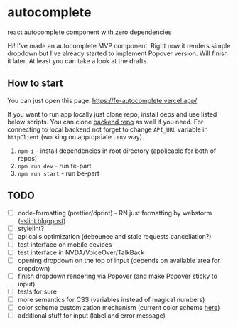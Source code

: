 # autocomplete
react autocomplete component with zero dependencies

Hi! I've made an autocomplete MVP component. Right now it renders simple dropdown but I've already started to implement
Popover version. Will finish it later. At least you can take a look at the drafts.

## How to start
You can just open this page: https://fe-autocomplete.vercel.app/

If you want to run app locally just clone repo, install deps and use listed below scripts. You can clone [backend repo](https://github.com/umyar/be-autocomplete)
as well if you need. For connecting to local backend not forget to change `API_URL` variable in `httpClient` (working on appropriate `.env` way).

1. `npm i` - install dependencies in root directory (applicable for both of repos)
2. `npm run dev` - run fe-part
3. `npm run start` - run be-part

## TODO
- [ ] code-formatting (prettier/dprint) - RN just formatting by webstorm ([eslint blogpost](https://eslint.org/blog/2023/10/deprecating-formatting-rules/#what-you-should-do-instead))
- [ ] stylelint?
- [ ] api calls optimization (~~debounce~~ and stale requests cancellation?)
- [ ] test interface on mobile devices
- [ ] test interface in NVDA/VoiceOver/TalkBack
- [ ] opening dropdown on the top of input (depends on available area for dropdown)
- [ ] finish dropdown rendering via Popover (and make Popover sticky to input)
- [ ] tests for sure
- [ ] more semantics for CSS (variables instead of magical numbers)
- [ ] color scheme customization mechanism (current color scheme [here](https://coolors.co/393e41-d3d0cb-e7e5df-44bba4-e7bb41))
- [ ] additional stuff for input (label and error message)
